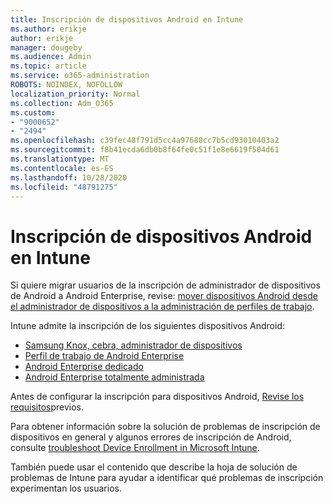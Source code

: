 ```yaml
---
title: Inscripción de dispositivos Android en Intune
ms.author: erikje
author: erikje
manager: dougeby
ms.audience: Admin
ms.topic: article
ms.service: o365-administration
ROBOTS: NOINDEX, NOFOLLOW
localization_priority: Normal
ms.collection: Adm_O365
ms.custom:
- "9000652"
- "2494"
ms.openlocfilehash: c39fec48f791d5cc4a97688cc7b5cd93010403a2
ms.sourcegitcommit: f8b41ecda6db0b8f64fe0c51f1e8e6619f504d61
ms.translationtype: MT
ms.contentlocale: es-ES
ms.lasthandoff: 10/28/2020
ms.locfileid: "48791275"
---
```

# <a name="enrolling-android-devices-into-intune"></a>Inscripción de dispositivos Android en Intune

Si quiere migrar usuarios de la inscripción de administrador de dispositivos de Android a Android Enterprise, revise: [mover dispositivos Android desde el administrador de dispositivos a la administración de perfiles de trabajo](https://docs.microsoft.com/mem/intune/enrollment/android-move-device-admin-work-profile).

Intune admite la inscripción de los siguientes dispositivos Android:  

- [Samsung Knox, cebra, administrador de dispositivos](https://docs.microsoft.com/mem/intune/enrollment/android-enroll-device-administrator)
- [Perfil de trabajo de Android Enterprise](https://docs.microsoft.com/mem/intune/enrollment/android-enterprise-overview)
- [Android Enterprise dedicado](https://docs.microsoft.com/mem/intune/enrollment/android-dedicated-devices-fully-managed-enroll)
- [Android Enterprise totalmente administrada](https://docs.microsoft.com/mem/intune/enrollment/android-fully-managed-enroll)

Antes de configurar la inscripción para dispositivos Android, [Revise los requisitos](https://docs.microsoft.com/intune/enrollment/android-enroll)previos.  

Para obtener información sobre la solución de problemas de inscripción de dispositivos en general y algunos errores de inscripción de Android, consulte [troubleshoot Device Enrollment in Microsoft Intune](https://docs.microsoft.com/mem/intune/enrollment/troubleshoot-android-enrollment).

También puede usar el contenido que describe la hoja de solución de problemas de Intune para ayudar a identificar qué problemas de inscripción experimentan los usuarios.
